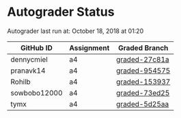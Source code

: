 # Autograder Status
Autograder last run at: October 18, 2018 at 01:20

| GitHub ID | Assignment | Graded Branch |
|-----------|------------|---------------|
| dennycmiel | a4 | [graded-27c81a](https://github.com/Fall2018COMP401-001/a4-dennycmiel/tree/graded-27c81a) | 
| pranavk14 | a4 | [graded-954575](https://github.com/Fall2018COMP401-001/a4-pranavk14/tree/graded-954575) | 
| Rohilb | a4 | [graded-153937](https://github.com/Fall2018COMP401-001/a4-Rohilb/tree/graded-153937) | 
| sowbobo12000 | a4 | [graded-73ed25](https://github.com/Fall2018COMP401-001/a4-sowbobo12000/tree/graded-73ed25) | 
| tymx | a4 | [graded-5d25aa](https://github.com/Fall2018COMP401-001/a4-tymx/tree/graded-5d25aa) | 
